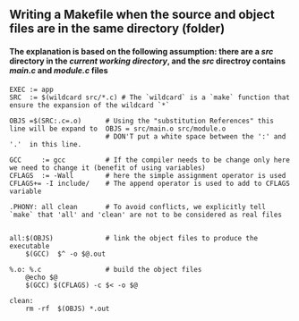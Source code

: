 ## Writing a Makefile when the source and object files are in the same directory (folder)
#### The explanation is based on the following assumption: there are a _src_ directory in the _current working directory_, and the _src_ directroy contains _main.c_ and _module.c_ files
```
EXEC := app
SRC  := $(wildcard src/*.c) # The `wildcard` is a `make` function that ensure the expansion of the wildcard `*`

OBJS =$(SRC:.c=.o) 	    # Using the "substitution References" this line will be expand to  OBJS = src/main.o src/module.o
			            # DON'T put a white space between the ':' and '.'  in this line. 
		
GCC     := gcc 		    # If the compiler needs to be change only here we need to change it (benefit of using variables)
CFLAGS  := -Wall  	    # here the simple assignment operator is used 
CFLAGS+= -I include/   	# The append operator is used to add to CFLAGS variable 

.PHONY: all clean	    # To avoid conflicts, we explicitly tell `make` that 'all' and 'clean' are not to be considered as real files


all:$(OBJS)             # link the object files to produce the executable
	$(GCC)  $^ -o $@.out

%.o: %.c                # build the object files
	@echo $@ 
	$(GCC) $(CFLAGS) -c $< -o $@

clean:
	rm -rf  $(OBJS) *.out
```
